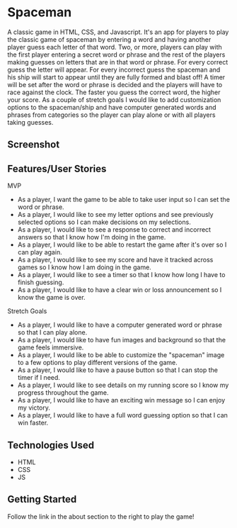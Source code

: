 # Spaceman

A classic game in HTML, CSS, and Javascript. It's an app for players to play the classic game of spaceman by entering a word and having another player guess each letter of that word. Two, or more, players can play with the first player entering a secret word or phrase and the rest of the players making guesses on letters that are in that word or phrase. For every correct guess the letter will appear. For every incorrect guess the spaceman and his ship will start to appear until they are fully formed and blast off! A timer will be set after the word or phrase is decided and the players will have to race against the clock. The faster you guess the correct word, the higher your score. As a couple of stretch goals I would like to add customization options to the spaceman/ship and have computer generated words and phrases from categories so the player can play alone or with all players taking guesses.

## Screenshot

## Features/User Stories

MVP
- As a player, I want the game to be able to take user input so I can set the word or phrase.
- As a player, I would like to see my letter options and see previously selected options so I can make decisions on my selections.
- As a player, I would like to see a response to correct and incorrect answers so that I know how I'm doing in the game.
- As a player, I would like to be able to restart the game after it's over so I can play again.
- As a player, I would like to see my score and have it tracked across games so I know how I am doing in the game.
- As a player, I would like to see a timer so that I know how long I have to finish guessing.
- As a player, I would like to have a clear win or loss announcement so I know the game is over.


Stretch Goals
- As a player, I would like to have a computer generated word or phrase so that I can play alone.
- As a player, I would like to have fun images and background so that the game feels immersive.
- As a player, I would like to be able to customize the "spaceman" image to a few options to play different versions of the game.
- As a player, I would like to have a pause button so that I can stop the timer if I need.
- As a player, I would like to see details on my running score so I know my progress throughout the game.
- As a player, I would like to have an exciting win message so I can enjoy my victory.
- As a player, I would like to have a full word guessing option so that I can win faster.

## Technologies Used

- HTML
- CSS
- JS

## Getting Started

Follow the link in the about section to the right to play the game!
